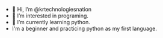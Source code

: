 - 👋 Hi, I’m @krtechnologiesnation
- 👀 I’m interested in programing.
- 🌱 I’m currently learning python.
- I'm a beginner and practicing python as my first language.

<!---
krtechnologiesnation/krtechnologiesnation is a ✨ special ✨ repository because its `README.md` (this file) appears on your GitHub profile.
You can click the Preview link to take a look at your changes.
--->

